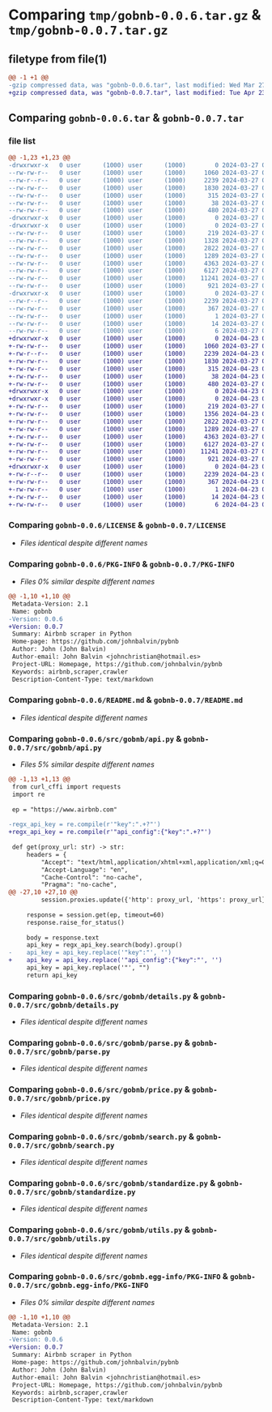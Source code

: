 # Comparing `tmp/gobnb-0.0.6.tar.gz` & `tmp/gobnb-0.0.7.tar.gz`

## filetype from file(1)

```diff
@@ -1 +1 @@
-gzip compressed data, was "gobnb-0.0.6.tar", last modified: Wed Mar 27 08:57:37 2024, max compression
+gzip compressed data, was "gobnb-0.0.7.tar", last modified: Tue Apr 23 03:30:05 2024, max compression
```

## Comparing `gobnb-0.0.6.tar` & `gobnb-0.0.7.tar`

### file list

```diff
@@ -1,23 +1,23 @@
-drwxrwxr-x   0 user      (1000) user      (1000)        0 2024-03-27 08:57:37.008468 gobnb-0.0.6/
--rw-rw-r--   0 user      (1000) user      (1000)     1060 2024-03-27 06:52:07.000000 gobnb-0.0.6/LICENSE
--rw-r--r--   0 user      (1000) user      (1000)     2239 2024-03-27 08:57:37.004468 gobnb-0.0.6/PKG-INFO
--rw-rw-r--   0 user      (1000) user      (1000)     1830 2024-03-27 06:52:07.000000 gobnb-0.0.6/README.md
--rw-rw-r--   0 user      (1000) user      (1000)      315 2024-03-27 08:57:16.000000 gobnb-0.0.6/pyproject.toml
--rw-rw-r--   0 user      (1000) user      (1000)       38 2024-03-27 08:57:37.008468 gobnb-0.0.6/setup.cfg
--rw-rw-r--   0 user      (1000) user      (1000)      480 2024-03-27 07:16:39.000000 gobnb-0.0.6/setup.py
-drwxrwxr-x   0 user      (1000) user      (1000)        0 2024-03-27 08:57:37.000468 gobnb-0.0.6/src/
-drwxrwxr-x   0 user      (1000) user      (1000)        0 2024-03-27 08:57:37.004468 gobnb-0.0.6/src/gobnb/
--rw-rw-r--   0 user      (1000) user      (1000)      219 2024-03-27 06:52:07.000000 gobnb-0.0.6/src/gobnb/__init__.py
--rw-rw-r--   0 user      (1000) user      (1000)     1328 2024-03-27 06:52:07.000000 gobnb-0.0.6/src/gobnb/api.py
--rw-rw-r--   0 user      (1000) user      (1000)     2822 2024-03-27 06:58:14.000000 gobnb-0.0.6/src/gobnb/details.py
--rw-rw-r--   0 user      (1000) user      (1000)     1289 2024-03-27 07:10:44.000000 gobnb-0.0.6/src/gobnb/parse.py
--rw-rw-r--   0 user      (1000) user      (1000)     4363 2024-03-27 06:52:07.000000 gobnb-0.0.6/src/gobnb/price.py
--rw-rw-r--   0 user      (1000) user      (1000)     6127 2024-03-27 06:52:07.000000 gobnb-0.0.6/src/gobnb/search.py
--rw-rw-r--   0 user      (1000) user      (1000)    11241 2024-03-27 06:52:07.000000 gobnb-0.0.6/src/gobnb/standardize.py
--rw-rw-r--   0 user      (1000) user      (1000)      921 2024-03-27 06:52:07.000000 gobnb-0.0.6/src/gobnb/utils.py
-drwxrwxr-x   0 user      (1000) user      (1000)        0 2024-03-27 08:57:37.004468 gobnb-0.0.6/src/gobnb.egg-info/
--rw-r--r--   0 user      (1000) user      (1000)     2239 2024-03-27 08:57:36.000000 gobnb-0.0.6/src/gobnb.egg-info/PKG-INFO
--rw-rw-r--   0 user      (1000) user      (1000)      367 2024-03-27 08:57:36.000000 gobnb-0.0.6/src/gobnb.egg-info/SOURCES.txt
--rw-rw-r--   0 user      (1000) user      (1000)        1 2024-03-27 08:57:36.000000 gobnb-0.0.6/src/gobnb.egg-info/dependency_links.txt
--rw-rw-r--   0 user      (1000) user      (1000)       14 2024-03-27 08:57:36.000000 gobnb-0.0.6/src/gobnb.egg-info/requires.txt
--rw-rw-r--   0 user      (1000) user      (1000)        6 2024-03-27 08:57:36.000000 gobnb-0.0.6/src/gobnb.egg-info/top_level.txt
+drwxrwxr-x   0 user      (1000) user      (1000)        0 2024-04-23 03:30:05.101741 gobnb-0.0.7/
+-rw-rw-r--   0 user      (1000) user      (1000)     1060 2024-03-27 06:52:07.000000 gobnb-0.0.7/LICENSE
+-rw-r--r--   0 user      (1000) user      (1000)     2239 2024-04-23 03:30:05.101741 gobnb-0.0.7/PKG-INFO
+-rw-rw-r--   0 user      (1000) user      (1000)     1830 2024-03-27 06:52:07.000000 gobnb-0.0.7/README.md
+-rw-rw-r--   0 user      (1000) user      (1000)      315 2024-04-23 03:29:32.000000 gobnb-0.0.7/pyproject.toml
+-rw-rw-r--   0 user      (1000) user      (1000)       38 2024-04-23 03:30:05.105741 gobnb-0.0.7/setup.cfg
+-rw-rw-r--   0 user      (1000) user      (1000)      480 2024-03-27 07:16:39.000000 gobnb-0.0.7/setup.py
+drwxrwxr-x   0 user      (1000) user      (1000)        0 2024-04-23 03:30:05.101741 gobnb-0.0.7/src/
+drwxrwxr-x   0 user      (1000) user      (1000)        0 2024-04-23 03:30:05.101741 gobnb-0.0.7/src/gobnb/
+-rw-rw-r--   0 user      (1000) user      (1000)      219 2024-03-27 06:52:07.000000 gobnb-0.0.7/src/gobnb/__init__.py
+-rw-rw-r--   0 user      (1000) user      (1000)     1356 2024-04-23 03:27:28.000000 gobnb-0.0.7/src/gobnb/api.py
+-rw-rw-r--   0 user      (1000) user      (1000)     2822 2024-03-27 06:58:14.000000 gobnb-0.0.7/src/gobnb/details.py
+-rw-rw-r--   0 user      (1000) user      (1000)     1289 2024-03-27 07:10:44.000000 gobnb-0.0.7/src/gobnb/parse.py
+-rw-rw-r--   0 user      (1000) user      (1000)     4363 2024-03-27 06:52:07.000000 gobnb-0.0.7/src/gobnb/price.py
+-rw-rw-r--   0 user      (1000) user      (1000)     6127 2024-03-27 06:52:07.000000 gobnb-0.0.7/src/gobnb/search.py
+-rw-rw-r--   0 user      (1000) user      (1000)    11241 2024-03-27 06:52:07.000000 gobnb-0.0.7/src/gobnb/standardize.py
+-rw-rw-r--   0 user      (1000) user      (1000)      921 2024-03-27 06:52:07.000000 gobnb-0.0.7/src/gobnb/utils.py
+drwxrwxr-x   0 user      (1000) user      (1000)        0 2024-04-23 03:30:05.101741 gobnb-0.0.7/src/gobnb.egg-info/
+-rw-r--r--   0 user      (1000) user      (1000)     2239 2024-04-23 03:30:05.000000 gobnb-0.0.7/src/gobnb.egg-info/PKG-INFO
+-rw-rw-r--   0 user      (1000) user      (1000)      367 2024-04-23 03:30:05.000000 gobnb-0.0.7/src/gobnb.egg-info/SOURCES.txt
+-rw-rw-r--   0 user      (1000) user      (1000)        1 2024-04-23 03:30:05.000000 gobnb-0.0.7/src/gobnb.egg-info/dependency_links.txt
+-rw-rw-r--   0 user      (1000) user      (1000)       14 2024-04-23 03:30:05.000000 gobnb-0.0.7/src/gobnb.egg-info/requires.txt
+-rw-rw-r--   0 user      (1000) user      (1000)        6 2024-04-23 03:30:05.000000 gobnb-0.0.7/src/gobnb.egg-info/top_level.txt
```

### Comparing `gobnb-0.0.6/LICENSE` & `gobnb-0.0.7/LICENSE`

 * *Files identical despite different names*

### Comparing `gobnb-0.0.6/PKG-INFO` & `gobnb-0.0.7/PKG-INFO`

 * *Files 0% similar despite different names*

```diff
@@ -1,10 +1,10 @@
 Metadata-Version: 2.1
 Name: gobnb
-Version: 0.0.6
+Version: 0.0.7
 Summary: Airbnb scraper in Python
 Home-page: https://github.com/johnbalvin/pybnb
 Author: John (John Balvin)
 Author-email: John Balvin <johnchristian@hotmail.es>
 Project-URL: Homepage, https://github.com/johnbalvin/pybnb
 Keywords: airbnb,scraper,crawler
 Description-Content-Type: text/markdown
```

### Comparing `gobnb-0.0.6/README.md` & `gobnb-0.0.7/README.md`

 * *Files identical despite different names*

### Comparing `gobnb-0.0.6/src/gobnb/api.py` & `gobnb-0.0.7/src/gobnb/api.py`

 * *Files 5% similar despite different names*

```diff
@@ -1,13 +1,13 @@
 from curl_cffi import requests
 import re
 
 ep = "https://www.airbnb.com"
 
-regx_api_key = re.compile(r'"key":".+?"')
+regx_api_key = re.compile(r'"api_config":{"key":".+?"')
 
 def get(proxy_url: str) -> str:
     headers = {
         "Accept": "text/html,application/xhtml+xml,application/xml;q=0.9,image/avif,image/webp,image/apng,*/*;q=0.8,application/signed-exchange;v=b3;q=0.7",
         "Accept-Language": "en",
         "Cache-Control": "no-cache",
         "Pragma": "no-cache",
@@ -27,10 +27,10 @@
         session.proxies.update({'http': proxy_url, 'https': proxy_url})
 
     response = session.get(ep, timeout=60)  
     response.raise_for_status() 
 
     body = response.text
     api_key = regx_api_key.search(body).group()
-    api_key = api_key.replace('"key":"', '')
+    api_key = api_key.replace('"api_config":{"key":"', '')
     api_key = api_key.replace('"', "")
     return api_key
```

### Comparing `gobnb-0.0.6/src/gobnb/details.py` & `gobnb-0.0.7/src/gobnb/details.py`

 * *Files identical despite different names*

### Comparing `gobnb-0.0.6/src/gobnb/parse.py` & `gobnb-0.0.7/src/gobnb/parse.py`

 * *Files identical despite different names*

### Comparing `gobnb-0.0.6/src/gobnb/price.py` & `gobnb-0.0.7/src/gobnb/price.py`

 * *Files identical despite different names*

### Comparing `gobnb-0.0.6/src/gobnb/search.py` & `gobnb-0.0.7/src/gobnb/search.py`

 * *Files identical despite different names*

### Comparing `gobnb-0.0.6/src/gobnb/standardize.py` & `gobnb-0.0.7/src/gobnb/standardize.py`

 * *Files identical despite different names*

### Comparing `gobnb-0.0.6/src/gobnb/utils.py` & `gobnb-0.0.7/src/gobnb/utils.py`

 * *Files identical despite different names*

### Comparing `gobnb-0.0.6/src/gobnb.egg-info/PKG-INFO` & `gobnb-0.0.7/src/gobnb.egg-info/PKG-INFO`

 * *Files 0% similar despite different names*

```diff
@@ -1,10 +1,10 @@
 Metadata-Version: 2.1
 Name: gobnb
-Version: 0.0.6
+Version: 0.0.7
 Summary: Airbnb scraper in Python
 Home-page: https://github.com/johnbalvin/pybnb
 Author: John (John Balvin)
 Author-email: John Balvin <johnchristian@hotmail.es>
 Project-URL: Homepage, https://github.com/johnbalvin/pybnb
 Keywords: airbnb,scraper,crawler
 Description-Content-Type: text/markdown
```


